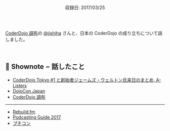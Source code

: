 <div style="text-align: center; padding-bottom: 30px;">収録日: 2017/03/25</div><br>

[CoderDojo 調布](https://coderdojochofu.hatenablog.jp/)の [@jishiha](https://twitter.com/jishiha) さんと、日本の CoderDojo の成り立ちについて話しました。

<br>

## 📝 Shownote − 話したこと

- [CoderDojo Tokyo #1 と創始者ジェームズ・ウェルトン氏来日のまとめ, A-Listers](https://tech.a-listers.jp/2012/05/09/coderdojo-tokyo-1-james-whelton-in-japan/)
- [DojoCon Japan](http://dojocon.coderdojo.jp/)
- [CoderDojo 調布](http://coderdojochofu.hatenablog.jp/)

-----------

- [Rebuild.fm](http://rebuild.fm/)
- [Podcasting Guide 2017](https://weblog.bulknews.net/podcasting-guide-2017-2e88531a367d#.wqgzbkh6e)
- [プチコン](http://smilebasic.com/)
